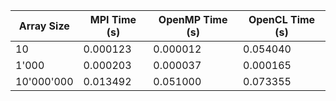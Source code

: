 | Array Size | MPI Time (s) | OpenMP Time (s) | OpenCL Time (s) |
|------------|--------------|-----------------|-----------------|
| 10         | 0.000123     | 0.000012        | 0.054040        |
| 1'000      | 0.000203     | 0.000037        | 0.000165        |
| 10'000'000 | 0.013492     | 0.051000        | 0.073355        |
